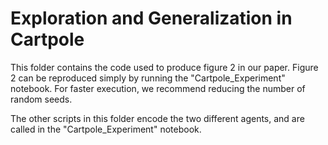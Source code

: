 # Exploration and Generalization in Cartpole

This folder contains the code used to produce figure 2 in our paper. Figure 2 can be reproduced simply by running the "Cartpole_Experiment" notebook. For faster execution, we recommend reducing the number of random seeds.

The other scripts in this folder encode the two different agents, and are called in the "Cartpole_Experiment" notebook.
